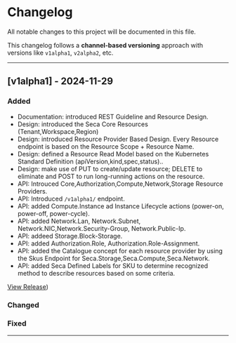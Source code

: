 # Changelog

All notable changes to this project will be documented in this file.

This changelog follows a **channel-based versioning** approach with versions like `v1alpha1`, `v2alpha2`, etc.

---

## [v1alpha1] - 2024-11-29
### Added
- Documentation: introduced REST Guideline and Resource Design.
- Design: introduced the Seca Core Resources (Tenant,Workspace,Region)
- Design: introduced Resource Provider Based Design. Every Resource endpoint is based on the Resource Scope + Resource Name.
- Design: defined a Resource Read Model based on the Kubernetes Standard Definition (apiVersion,kind,spec,status)..
- Design: make use of PUT to create/update resource; DELETE to eliminate and POST to run long-running actions on the resource.
- API: Introuced Core,Authorization,Compute,Network,Storage Resource Providers.
- API: Introduced `/v1alpha1/` endpoint.
- API: added Compute.Instance ad Instance Lifecycle actions (power-on, power-off, power-cycle).
- API: added Network.Lan, Network.Subnet, Network.NIC,Network.Security-Group, Network.Public-Ip.
- API: addeed Storage.Block-Storage.
- API: added Authorization.Role, Authorization.Role-Assignment.
- API: added the Catalogue concept for each resource provider by using the Skus Endpoint for Seca.Storage,Seca.Compute,Seca.Network.
- API: added Seca Defined Labels for SKU to determine recognized method to describe resources based on some criteria.

[View Release](https://github.com/eu-sovereign-cloud/spec/releases/tag/v1alpha1))

### Changed

### Fixed

---
